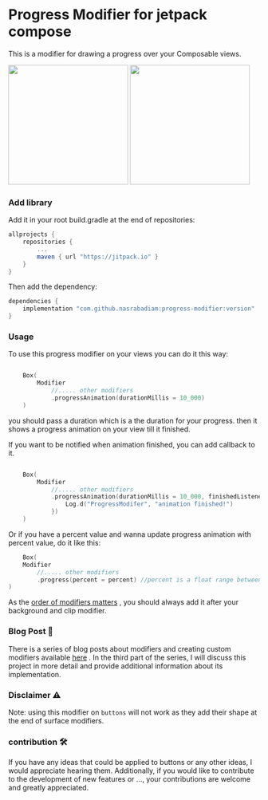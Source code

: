 # Progress Modifier for jetpack compose

This is a modifier for drawing a progress over your Composable views.


<img src="https://user-images.githubusercontent.com/31126059/224983077-3464497b-d27b-4c4a-8946-c9e0a0faf3a1.gif"  width="240"> <img src="https://user-images.githubusercontent.com/31126059/224983088-39ded85a-53bc-4bc2-bc39-e74739b260d0.gif"  width="240">

### Add library

Add it in your root build.gradle at the end of repositories:

```groovy
allprojects {
    repositories {
        ...
        maven { url "https://jitpack.io" }
    }
}
```

Then add the dependency:

```groovy
dependencies {
    implementation "com.github.nasrabadiam:progress-modifier:version"
}
```


### Usage
To use this progress modifier on your views you can do it this way:

```kotlin 

    Box(
        Modifier
            //..... other modifiers 
            .progressAnimation(durationMillis = 10_000)
    )

```

you should pass a duration which is a the duration for your progress. then it shows a progress
animation on your view till it finished.

If you want to be notified when animation finished, you can add callback to it.

```kotlin 

    Box(
        Modifier
            //..... other modifiers 
            .progressAnimation(durationMillis = 10_000, finishedListener = {
                Log.d("ProgressModifer", "animation finished!")
            })
    )
```

Or if you have a percent value and wanna update progress animation with percent value, do it like
this:

```kotlin
    Box(
    Modifier
        //..... other modifiers 
        .progress(percent = percent) //percent is a float range between 0f to 100f
)
```

As
the [order of modifiers matters](https://developer.android.com/jetpack/compose/modifiers#order-modifier-matters)
, you should always add it after your background and clip modifier.

### Blog Post 📝

There is a series of blog posts about modifiers and creating custom modifiers
available [here](https://medium.com/@nasrabadiam/an-introduction-to-create-custom-modifiers-in-jetpack-compose-part-1-modifiers-basics-9868d315d3dc)
. In the third part of the series, I will discuss this project in more detail and provide additional
information about its implementation.

### Disclaimer ⚠️

Note: using this modifier on `buttons` will not work as they add their shape at the end of surface
modifiers.

### contribution 🛠️

If you have any ideas that could be applied to buttons or any other ideas, I would appreciate
hearing them. Additionally, if you would like to contribute to the development of new features or
..., your contributions are welcome and greatly appreciated.
